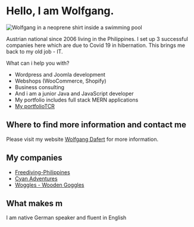 # Hello, I am Wolfgang.

![Wolfgang in a neoprene shirt inside a swimming pool](https://user-images.githubusercontent.com/42965956/98491087-ae3e5680-226e-11eb-84da-8a8dbb4c7cc7.jpg)

Austrian national since 2006 living in the Philippines.
I set up 3 successful companies here which are due to Covid 19 in hibernation.
This brings me back to my old job - IT.

What can i help you with?

  - Wordpress and Joomla development
  - Webshops (WooCommerce, Shopify)
  - Business consulting
  - And i am a junior Java and JavaScript developer 
  - My portfolio includes full stack MERN applications
  - [My portfolioTCR](https://wolfgangdafert.com/my-work/)
  
## Where to find more information and contact me

Please visit my website [Wolfgang Dafert](https://wolfgangdafert.com/) for more information.

## My companies
  - [Freediving-Philippines](https://freediving-philippines.com/)
  - [Cyan Adventures](http://cyan-adventures.com/)
  - [Woggles - Wooden Goggles](https://www.woggles.shop/)

## What makes m
I am native German speaker and fluent in English


